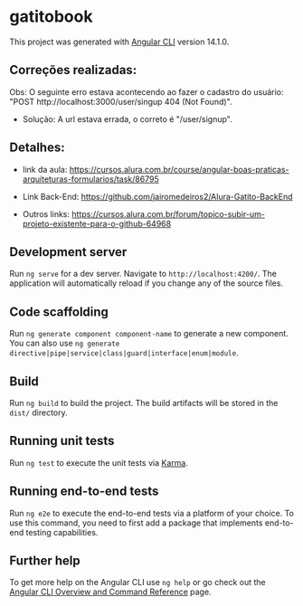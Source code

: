 # gatitobook

This project was generated with [Angular CLI](https://github.com/angular/angular-cli) version 14.1.0.

## Correções realizadas: 
Obs: O seguinte erro estava acontecendo ao fazer o cadastro do usuário: "POST http://localhost:3000/user/singup 404 (Not Found)". 
* Solução: A url estava errada, o correto é "/user/signup".

## Detalhes:
* link da aula: https://cursos.alura.com.br/course/angular-boas-praticas-arquiteturas-formularios/task/86795
* Link Back-End: https://github.com/jairomedeiros2/Alura-Gatito-BackEnd
  
* Outros links: https://cursos.alura.com.br/forum/topico-subir-um-projeto-existente-para-o-github-64968

## Development server

Run `ng serve` for a dev server. Navigate to `http://localhost:4200/`. The application will automatically reload if you change any of the source files.

## Code scaffolding

Run `ng generate component component-name` to generate a new component. You can also use `ng generate directive|pipe|service|class|guard|interface|enum|module`.

## Build

Run `ng build` to build the project. The build artifacts will be stored in the `dist/` directory.

## Running unit tests

Run `ng test` to execute the unit tests via [Karma](https://karma-runner.github.io).

## Running end-to-end tests

Run `ng e2e` to execute the end-to-end tests via a platform of your choice. To use this command, you need to first add a package that implements end-to-end testing capabilities.

## Further help

To get more help on the Angular CLI use `ng help` or go check out the [Angular CLI Overview and Command Reference](https://angular.io/cli) page.
